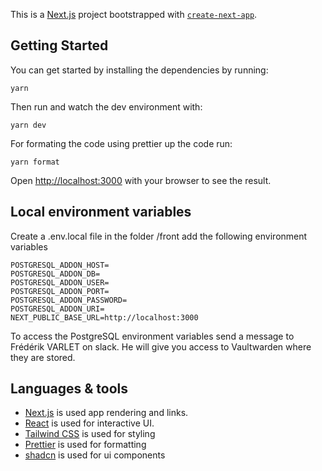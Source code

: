 This is a [Next.js](https://nextjs.org) project bootstrapped with [`create-next-app`](https://nextjs.org/docs/app/api-reference/cli/create-next-app).

## Getting Started

You can get started by installing the dependencies by running:

```
yarn 
```

Then run and watch the dev environment with:

```
yarn dev
```

For formating the code using prettier up the code run:

```
yarn format
```

Open [http://localhost:3000](http://localhost:3000) with your browser to see the result.

## Local environment variables
Create a .env.local file in the folder /front
add the following environment variables

```
POSTGRESQL_ADDON_HOST=
POSTGRESQL_ADDON_DB=
POSTGRESQL_ADDON_USER=
POSTGRESQL_ADDON_PORT=
POSTGRESQL_ADDON_PASSWORD=
POSTGRESQL_ADDON_URI=
NEXT_PUBLIC_BASE_URL=http://localhost:3000
```

To access the PostgreSQL environment variables send a message to Frédérik VARLET on slack. He will give you access to Vaultwarden where they are stored. 

## Languages & tools

- [Next.js](https://nextjs.org) is used app rendering and links.
- [React](http://facebook.github.io/react) is used for interactive UI.
- [Tailwind CSS](https://tailwindcss.com/) is used for styling
- [Prettier](https://prettier.io/) is used for formatting
- [shadcn](https://ui.shadcn.com/) is used for ui components